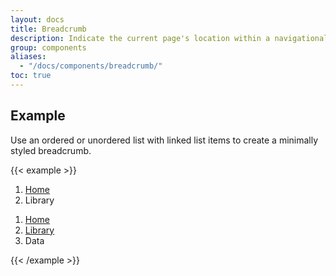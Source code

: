 ```yaml
---
layout: docs
title: Breadcrumb
description: Indicate the current page's location within a navigational hierarchy that automatically adds separators via CSS.
group: components
aliases:
  - "/docs/components/breadcrumb/"
toc: true
---
```


## Example

Use an ordered or unordered list with linked list items to create a minimally styled breadcrumb.

{{< example >}}
<nav aria-label="breadcrumb">
  <ol class="breadcrumb">
    <li class="breadcrumb-item"><a href="#" class="breadcrumb-link">Home</a></li>
    <li class="breadcrumb-item active" aria-current="page">Library</li>
  </ol>
</nav>

<nav aria-label="breadcrumb">
  <ol class="breadcrumb">
    <li class="breadcrumb-item"><a href="#" class="breadcrumb-link">Home</a></li>
    <li class="breadcrumb-item"><a href="#" class="breadcrumb-link">Library</a></li>
    <li class="breadcrumb-item active" aria-current="page">Data</li>
  </ol>
</nav>
{{< /example >}}
